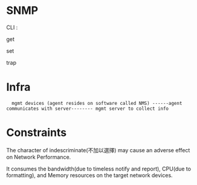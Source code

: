 # SNMP

CLI :

get

set 

trap

# Infra

      mgmt devices (agent resides on software called NMS) ------agent communicates with server-------- mgmt server to collect info

# Constraints

The character of indescriminate(不加以選擇) may cause an adverse effect on Network Performance. 

It consumes the bandwidth(due to timeless notify and report), CPU(due to formatting), and Memory resources on the target network devices.  
